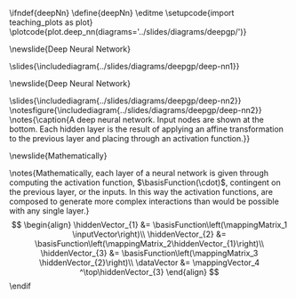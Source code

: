 \ifndef{deepNn}
\define{deepNn}
\editme
\setupcode{import teaching_plots as plot}
\plotcode{plot.deep_nn(diagrams='../slides/diagrams/deepgp/')}

\newslide{Deep Neural Network}

\slides{\includediagram{../slides/diagrams/deepgp/deep-nn1}}

\newslide{Deep Neural Network}

\slides{\includediagram{../slides/diagrams/deepgp/deep-nn2}}
\notesfigure{\includediagram{../slides/diagrams/deepgp/deep-nn2}}
\notes{\caption{A deep neural network. Input nodes are shown at the bottom. Each hidden layer is the result of applying an affine transformation to the previous layer and placing through an activation function.}}

\newslide{Mathematically}

\notes{Mathematically, each layer of a neural network is given through computing the activation function, $\basisFunction(\cdot)$, contingent on the previous layer, or the inputs. In this way the activation functions, are composed to generate more complex interactions than would be possible with any single layer.}
$$
\begin{align}
    \hiddenVector_{1} &= \basisFunction\left(\mappingMatrix_1 \inputVector\right)\\
    \hiddenVector_{2} &=  \basisFunction\left(\mappingMatrix_2\hiddenVector_{1}\right)\\
    \hiddenVector_{3} &= \basisFunction\left(\mappingMatrix_3 \hiddenVector_{2}\right)\\
    \dataVector &= \mappingVector_4 ^\top\hiddenVector_{3}
\end{align}
$$
\endif
